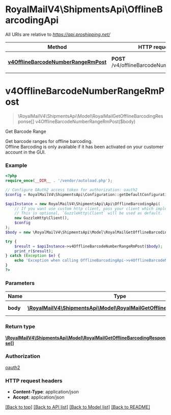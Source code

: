 # RoyalMailV4\ShipmentsApi\OfflineBarcodingApi

All URIs are relative to *https://api.proshipping.net/*

Method | HTTP request | Description
------------- | ------------- | -------------
[**v4OfflineBarcodeNumberRangeRmPost**](OfflineBarcodingApi.md#v4offlinebarcodenumberrangermpost) | **POST** /v4/offlineBarcodeNumberRange/rm | Get Barcode Range

# **v4OfflineBarcodeNumberRangeRmPost**
> \RoyalMailV4\ShipmentsApi\Model\RoyalMailGetOfflineBarcodingResponse[] v4OfflineBarcodeNumberRangeRmPost($body)

Get Barcode Range

Get barcode ranges for offline barcoding. <br />Offline Barcoding is only available if it has been activated on your customer account in the GUI.

### Example
```php
<?php
require_once(__DIR__ . '/vendor/autoload.php');

// Configure OAuth2 access token for authorization: oauth2
$config = RoyalMailV4\ShipmentsApi\Configuration::getDefaultConfiguration()->setAccessToken('YOUR_ACCESS_TOKEN');

$apiInstance = new RoyalMailV4\ShipmentsApi\Api\OfflineBarcodingApi(
    // If you want use custom http client, pass your client which implements `GuzzleHttp\ClientInterface`.
    // This is optional, `GuzzleHttp\Client` will be used as default.
    new GuzzleHttp\Client(),
    $config
);
$body = new \RoyalMailV4\ShipmentsApi\Model\RoyalMailGetOfflineBarcodingRequest(); // \RoyalMailV4\ShipmentsApi\Model\RoyalMailGetOfflineBarcodingRequest | The request.

try {
    $result = $apiInstance->v4OfflineBarcodeNumberRangeRmPost($body);
    print_r($result);
} catch (Exception $e) {
    echo 'Exception when calling OfflineBarcodingApi->v4OfflineBarcodeNumberRangeRmPost: ', $e->getMessage(), PHP_EOL;
}
?>
```

### Parameters

Name | Type | Description  | Notes
------------- | ------------- | ------------- | -------------
 **body** | [**\RoyalMailV4\ShipmentsApi\Model\RoyalMailGetOfflineBarcodingRequest**](../Model/RoyalMailGetOfflineBarcodingRequest.md)| The request. | [optional]

### Return type

[**\RoyalMailV4\ShipmentsApi\Model\RoyalMailGetOfflineBarcodingResponse[]**](../Model/RoyalMailGetOfflineBarcodingResponse.md)

### Authorization

[oauth2](../../README.md#oauth2)

### HTTP request headers

 - **Content-Type**: application/json
 - **Accept**: application/json

[[Back to top]](#) [[Back to API list]](../../README.md#documentation-for-api-endpoints) [[Back to Model list]](../../README.md#documentation-for-models) [[Back to README]](../../README.md)

